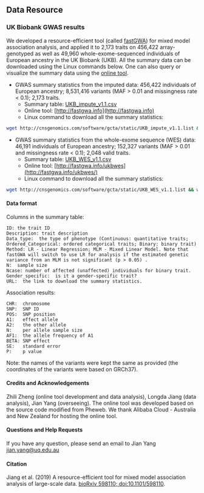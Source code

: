 
## Data Resource

### UK Biobank GWAS results
We developed a resource-efficient tool (called [fastGWA](#fastGWA)) for mixed model association analysis, and applied it to 2,173 traits on 456,422 array-genotyped as well as 49,960 whole-exome-sequenced individuals of European ancestry in the UK Biobank (UKB). All the summary data can be downloaded using the Linux commands below. One can also query or visualize the summary data using the [online tool](http://fastgwa.info).

* GWAS summary statistics from the imputed data: 456,422 individuals of European ancestry; 8,531,416 variants (MAF > 0.01 and missingness rate < 0.1); 2,173 traits.
    * Summary table: [UKB\_impute\_v1.1.csv](./static/UKB_impute_v1.1.csv)
    * Online tool: [http://fastgwa.info](http://fastgwa.info) 
    * Linux command to download all the summary statistics:
```bash
wget http://cnsgenomics.com/software/gcta/static/UKB_impute_v1.1.list && wget -i UKB_impute_v1.1.list
```
* GWAS summary statistics from the whole-exome sequence (WES) data: 46,191 individuals of European ancestry; 152,327 variants (MAF > 0.01 and missingness rate < 0.1); 2,048 valid traits.
    * Summary table: [UKB\_WES\_v1.1.csv](./static/UKB_WES_v1.1.csv)
    * Online tool: [http://fastgwa.info/ukbwes](http://fastgwa.info/ukbwes/) 
    * Linux command to download all the summary statistics:
```bash
wget http://cnsgenomics.com/software/gcta/static/UKB_WES_v1.1.list && wget -i UKB_WES_v1.1.list
```

#### Data format
Columns in the summary table:
```nohighlight
ID: the trait ID
Description: trait description
Data_type:  the type of phenotype (Continuous: quantitative traits; Ordered_Categorical: ordered categorical traits; Binary: binary trait)
Method: LR - Linear Regression; MLM - Mixed Linear Model. Note that fastGWA will switch to use LR for analysis if the estimated genetic variance from an MLM is not significant (p > 0.05) .
N:  sample size
Ncase: number of affected (unaffected) individuals for binary trait.
Gender_specific:  is it a gender-specific trait?
URL:  the link to download the summary statistics.
```

Association results:
```nohightlight
CHR:  chromosome
SNP:  SNP ID
POS:  SNP position
A1:   effect allele
A2:   the other allele
N:    per allele sample size
AF1:  the allele frequency of A1
BETA: SNP effect
SE:   standard error
P:    p value
```

Note: the names of the variants were kept the same as provided (the coordinates of the variants were based on GRCh37).

#### Credits and Acknowledgements
Zhili Zheng (online tool development and data analysis), Longda Jiang (data analysis), Jian Yang (overseeing). The online tool was developed based on the source code modified from Pheweb. We thank Alibaba Cloud - Australia and New Zealand for hosting the online tool.

#### Questions and Help Requests
If you have any question, please send an email to Jian Yang [jian.yang@uq.edu.au](mailto:jian.yang@uq.edu.au)

#### Citation
Jiang et al. (2019) A resource-efficient tool for mixed model association analysis of large-scale data. [bioRxiv 598110; doi:10.1101/598110](https://www.biorxiv.org/content/10.1101/598110v1).

